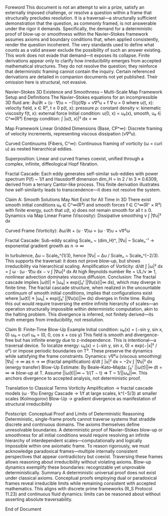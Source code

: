 ForewordThis document is not an attempt to win a prize, satisfy an externally imposed challenge, or resolve a question within a frame that structurally precludes resolution. It is a traversal—a structurally sufficient demonstration that the question, as commonly framed, is not answerable under the rigor it demands.Specifically, the demand for a deterministic proof of blow-up or smoothness within the Navier–Stokes framework assumes axioms and boundary conditions that, when applied consistently, render the question incoherent. The very standards used to define what counts as a valid answer exclude the possibility of such an answer existing.This work does not evade that demand—it exposes its collapse. Finite derivations appear only to clarify how irreducibility emerges from accepted mathematical structures. They do not resolve the question; they reinforce that deterministic framing cannot contain the inquiry. Certain referenced derivations are detailed in companion documents not yet published. Their omission here is structural, not evasive.Navier–Stokes 3D Existence and Smoothness – Multi-Scale Map FrameworkSetup and DefinitionsThe Navier–Stokes equations for an incompressible 3D fluid are:∂u/∂t + (u · ∇)u = −(1/ρ)∇p + ν∇²u + f ∇·u = 0where u(t, x): velocity field, x ∈ R³, t ≥ 0 p(t, x): pressure ρ: constant density ν: kinematic viscosity f(t, x): external forceInitial condition: u(0, x) = u₀(x), smooth, u₀ ∈ C^∞(R³) Energy condition: ∫ |u(t, x)|² dx < ∞Map FrameworkLinear Gridded Dimensions (Base, CP^∞): Discrete framing of velocity increments, representing viscous dissipation (ν∇²u).Curved Continuums (Fibers, C^∞): Continuous framing of vorticity (ω = curl u) as nested hierarchical eddies.Superposition: Linear and curved frames coexist, unified through a complex, infinite, diffeological Hopf fibration.Fractal Cascade: Each eddy generates self-similar sub-eddies with power spectrum P(f) ~ 1/f and Hausdorff dimension dim_H = ln 2 / ln 3 ≈ 0.6309, derived from a ternary Cantor-like process. This finite derivation illustrates how self-similarity leads to transcendence—it does not resolve the system.Claim A: Smooth Solutions May Not Exist for All Time in 3DThere exist smooth initial conditions u₀ ∈ C^∞(R³) and smooth forces f ∈ C^∞(R⁺ × R³) with finite energy, such that u(t, x) does not remain smooth for all t ≥ 0.Dynamics via MapLinear Frame (Viscosity): Dissipative smoothing ν ∫ |∇u|² dxCurved Frame (Vorticity): ∂ω/∂t + (u · ∇)ω = (ω · ∇)u + ν∇²ωFractal Cascade: Sub-eddy scaling Scaleₙ ~ (dim_H)ⁿ, |∇u| ~ Scaleₙ⁻¹ → exponential gradient growth as n → ∞In turbulence, Δu ~ Scaleₙ^(1/3), hence |∇u| ~ Δu / Scaleₙ ~ Scaleₙ^(−2/3). This supports the traversal: it does not prove blow-up, but shows irreducibility via hierarchical scaling.Amplification of Vorticity: d/dt ∫ |ω|² dx = ∫ ω · (ω · ∇)u dx − ν ∫ |∇ω|² dxAt high Reynolds number Re = UL/ν ≫ 1, nonlinear advection dominates viscous diffusion.Conclusion: The fractal cascade implies |ω(t)| ≈ |ω₀| × exp(∫₀ᵗ ||∇u(s)||∞ ds), which may diverge in finite time.The fractal cascade structure, when realized in the uncountable continuum of smooth initial conditions, implies that configurations exist where |ω(t)| ≈ |ω₀| × exp(∫₀ᵗ ||∇u(s)||∞ ds) diverges in finite time. Ruling this out would require traversing the entire infinite hierarchy of scales—an operation structurally impossible within deterministic computation, akin to the halting problem.This divergence is inferred, not finitely derived—its truth emerges from irreducibility, not resolution.Claim B: Finite-Time Blow-Up ExampleInitial condition: u₀(x) = (−sin y, sin x, 0) ω₀ = curl u₀ = (0, 0, cos x + cos y)This field is smooth and divergence-free but has infinite energy due to z-independence. This is intentional—a traversal device.To localize energy: u₀(x) = (−sin y, sin x, 0) × exp(−|x|² / σ²) or impose periodic boundaries on T³. These preserve the dynamics while satisfying the frame constraints.Dynamics: ν∇²u (viscous smoothing) |∇u| → ∞ as n → ∞ (fractal amplification) d/dt ∫ |u|² dx = −2ν ∫ |∇u|² dx (energy transfer)Blow-Up Estimate: By Beale–Kato–Majda: ∫₀ᵀ ||ω(t)||∞ dt = ∞ ⇒ blow-up at T. Assume ||ω(t)||∞ ~ 1/(T − t) ⇒ T ~ 1/||ω₀||∞. This anchors divergence to accepted analysis, not deterministic proof.Translation to Classical TermsVorticity Amplification → fractal cascade models (ω · ∇)u Energy Cascade → 1/f at large scales, k^(−5/3) at smaller scales (Kolmogorov) Blow-Up → gradient divergence as manifestation of structural irreducibilityPostscript: Conceptual Proof and Limits of Deterministic ReasoningDeterministic, single-frame proofs cannot traverse systems that straddle discrete and continuous domains. The axioms themselves define unresolvable boundaries.A deterministic proof of Navier–Stokes blow-up or smoothness for all initial conditions would require resolving an infinite hierarchy of interdependent scales—computationally and logically impossible within one axiomatic frame.To reason rigorously, we must acknowledge paradoxical frames—multiple internally consistent perspectives that appear contradictory but coexist. Traversing these frames allows reasoning about irreducibility without violating axioms.Blow-up dynamics exemplify these boundaries: recognizable yet unprovable deterministically.SummaryA deterministic universal proof does not exist under classical axioms. Conceptual proofs employing dual or paradoxical frames reveal irreducible limits while remaining consistent with accepted mathematics.This aligns with discrete prime frameworks (R_S Protocol 11.23) and continuous fluid dynamics: limits can be reasoned about without asserting absolute traversability.End of Document